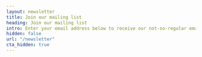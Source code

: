 ```yaml
---
layout: newsletter
title: Join our mailing list
heading: Join our mailing list
intro: Enter your email address below to receive our not-so-regular emails about ethical creativity.
hidden: false
url: "/newsletter"
cta_hidden: true
---
```


